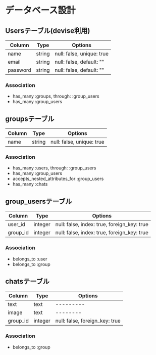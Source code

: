 # データベース設計

## Usersテーブル(devise利用)

|Column|Type|Options|
|------|----|-------|
|name|string|null: false, unique: true|
|email|string|null: false, default: ""|
|password|string|null: false, default: ""|

### Association
 - has_many :groups, through: :group_users
 - has_many :group_users


## groupsテーブル

|Column|Type|Options|
|------|----|-------|
|name|string|null: false, unique: true|

### Association
 - has_many :users, through: :group_users
 - has_many :group_users
 - accepts_nested_attributes_for :group_users
 - has_many :chats


## group_usersテーブル

|Column|Type|Options|
|------|----|-------|
|user_id|integer|null: false, index: true, foreign_key: true|
|group_id|integer|null: false, index: true, foreign_key: true|

### Association
 - belongs_to :user
 - belongs_to :group


## chatsテーブル

|Column|Type|Options|
|------|----|-------|
|text|text|---------|
|image|text|--------|
|group_id|integer|null: false, foreign_key: true|

### Association
 - belongs_to :group

